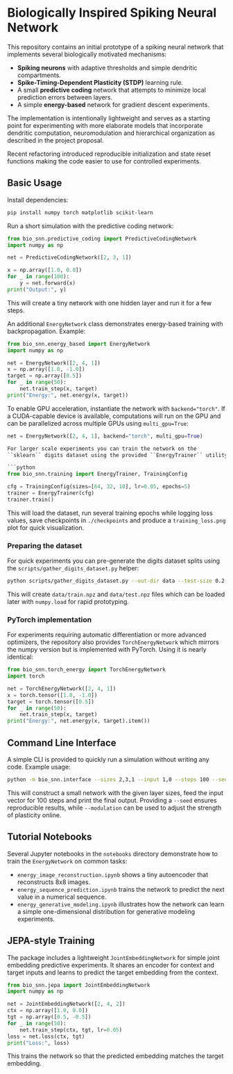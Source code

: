 # Biologically Inspired Spiking Neural Network

This repository contains an initial prototype of a spiking neural network that
implements several biologically motivated mechanisms:

- **Spiking neurons** with adaptive thresholds and simple dendritic
  compartments.
- **Spike-Timing-Dependent Plasticity (STDP)** learning rule.
- A small **predictive coding** network that attempts to minimize local
  prediction errors between layers.
- A simple **energy-based** network for gradient descent experiments.

The implementation is intentionally lightweight and serves as a starting point
for experimenting with more elaborate models that incorporate dendritic
computation, neuromodulation and hierarchical organization as described in the
project proposal.

Recent refactoring introduced reproducible initialization and state reset
functions making the code easier to use for controlled experiments.

## Basic Usage

Install dependencies:

```bash
pip install numpy torch matplotlib scikit-learn
```

Run a short simulation with the predictive coding network:

```python
from bio_snn.predictive_coding import PredictiveCodingNetwork
import numpy as np

net = PredictiveCodingNetwork([2, 3, 1])

x = np.array([1.0, 0.0])
for _ in range(100):
    y = net.forward(x)
print("Output:", y)
```

This will create a tiny network with one hidden layer and run it for a few
steps.

An additional ``EnergyNetwork`` class demonstrates energy-based training with
backpropagation. Example:

```python
from bio_snn.energy_based import EnergyNetwork
import numpy as np

net = EnergyNetwork([2, 4, 1])
x = np.array([1.0, -1.0])
target = np.array([0.5])
for _ in range(50):
    net.train_step(x, target)
print("Energy:", net.energy(x, target))
```

To enable GPU acceleration, instantiate the network with ``backend="torch"``. If a
CUDA-capable device is available, computations will run on the GPU and can be
parallelized across multiple GPUs using ``multi_gpu=True``:

```python
net = EnergyNetwork([2, 4, 1], backend="torch", multi_gpu=True)

For larger scale experiments you can train the network on the
``sklearn`` digits dataset using the provided ``EnergyTrainer`` utility:

```python
from bio_snn.training import EnergyTrainer, TrainingConfig

cfg = TrainingConfig(sizes=[64, 32, 10], lr=0.05, epochs=5)
trainer = EnergyTrainer(cfg)
trainer.train()
```

This will load the dataset, run several training epochs while logging loss
values, save checkpoints in ``./checkpoints`` and produce a ``training_loss.png``
plot for quick visualization.

### Preparing the dataset

For quick experiments you can pre-generate the digits dataset splits using the
``scripts/gather_digits_dataset.py`` helper:

```bash
python scripts/gather_digits_dataset.py --out-dir data --test-size 0.2 --random-state 0
```

This will create ``data/train.npz`` and ``data/test.npz`` files which can be
loaded later with ``numpy.load`` for rapid prototyping.

### PyTorch implementation

For experiments requiring automatic differentiation or more advanced optimizers,
the repository also provides ``TorchEnergyNetwork`` which mirrors the numpy
version but is implemented with PyTorch. Using it is nearly identical:

```python
from bio_snn.torch_energy import TorchEnergyNetwork
import torch

net = TorchEnergyNetwork([2, 4, 1])
x = torch.tensor([1.0, -1.0])
target = torch.tensor([0.5])
for _ in range(50):
    net.train_step(x, target)
print("Energy:", net.energy(x, target).item())
```

## Command Line Interface

A simple CLI is provided to quickly run a simulation without writing any code.
Example usage:

```bash
python -m bio_snn.interface --sizes 2,3,1 --input 1,0 --steps 100 --seed 0
```

This will construct a small network with the given layer sizes, feed the input
vector for 100 steps and print the final output.  Providing a ``--seed`` ensures
reproducible results, while ``--modulation`` can be used to adjust the strength
of plasticity online.

## Tutorial Notebooks

Several Jupyter notebooks in the ``notebooks`` directory demonstrate how to
train the ``EnergyNetwork`` on common tasks:

- ``energy_image_reconstruction.ipynb`` shows a tiny autoencoder that
  reconstructs 8x8 images.
- ``energy_sequence_prediction.ipynb`` trains the network to predict the next
  value in a numerical sequence.
- ``energy_generative_modeling.ipynb`` illustrates how the network can learn a
  simple one-dimensional distribution for generative modeling experiments.

## JEPA-style Training

The package includes a lightweight `JointEmbeddingNetwork` for simple joint embedding predictive experiments. It shares an encoder for context and target inputs and learns to predict the target embedding from the context.

```python
from bio_snn.jepa import JointEmbeddingNetwork
import numpy as np

net = JointEmbeddingNetwork([2, 4, 2])
ctx = np.array([1.0, 0.0])
tgt = np.array([0.5, -0.5])
for _ in range(50):
    net.train_step(ctx, tgt, lr=0.05)
loss = net.loss(ctx, tgt)
print("Loss:", loss)
```

This trains the network so that the predicted embedding matches the target embedding.
